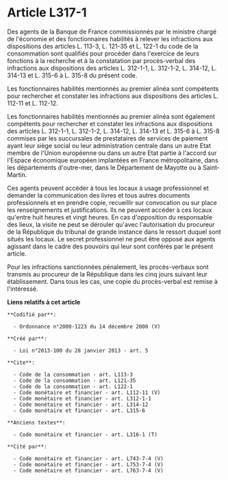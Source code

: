 # Article L317-1

Des agents de la Banque de France commissionnés par le ministre chargé de l'économie et des fonctionnaires habilités à
relever les infractions aux dispositions des articles L. 113-3, L. 121-35 et L. 122-1 du code de la consommation sont
qualifiés pour procéder dans l'exercice de leurs fonctions à la recherche et à la constatation par procès-verbal des
infractions aux dispositions des articles L. 312-1-1, L. 312-1-2, 
L. 314-12, L. 314-13 et L. 315-6 à L. 315-8 du présent code. 

Les fonctionnaires habilités mentionnés au premier alinéa sont compétents pour rechercher et constater les infractions aux
dispositions des articles L. 112-11 et L. 112-12. 

Les fonctionnaires habilités mentionnés au premier alinéa sont également compétents pour rechercher et constater les
infractions aux dispositions des articles L. 312-1-1, L. 312-1-2, L. 314-12, L. 314-13 et L. 315-6 à L. 315-8 commises par
les succursales de prestataires de services de paiement ayant leur siège social ou leur administration centrale dans un autre
Etat membre de l'Union européenne ou dans un autre Etat partie à l'accord sur l'Espace économique européen implantées en
France métropolitaine, dans les départements d'outre-mer, dans le Département de Mayotte ou à Saint-Martin. 

Ces agents peuvent accéder à tous les locaux à usage professionnel et demander la communication des livres et tous autres
documents professionnels et en prendre copie, recueillir sur convocation ou sur place les renseignements et justifications.
Ils ne peuvent accéder à ces locaux qu'entre huit heures et vingt heures. En cas d'opposition du responsable des lieux, la
visite ne peut se dérouler qu'avec l'autorisation du procureur de la République du tribunal de grande instance dans le
ressort duquel sont situés les locaux. Le secret professionnel ne peut être opposé aux agents agissant dans le cadre des
pouvoirs qui leur sont conférés par le présent article. 

Pour les infractions sanctionnées pénalement, les procès-verbaux sont transmis au procureur de la République dans les cinq
jours suivant leur établissement. Dans tous les cas, une copie du procès-verbal est remise à l'intéressé.

**Liens relatifs à cet article**

	**Codifié par**:

	  - Ordonnance n°2000-1223 du 14 décembre 2000 (V)

	**Créé par**:

	  - Loi n°2013-100 du 28 janvier 2013 - art. 5

	**Cite**:

	  - Code de la consommation - art. L113-3
	  - Code de la consommation - art. L121-35
	  - Code de la consommation - art. L122-1
	  - Code monétaire et financier - art. L112-11 (V)
	  - Code monétaire et financier - art. L312-1-1
	  - Code monétaire et financier - art. L314-12
	  - Code monétaire et financier - art. L315-6

	**Anciens textes**:

	  - Code monétaire et financier - art. L316-1 (T)

	**Cité par**:

	  - Code monétaire et financier - art. L743-7-4 (V)
	  - Code monétaire et financier - art. L753-7-4 (V)
	  - Code monétaire et financier - art. L763-7-4 (V)

